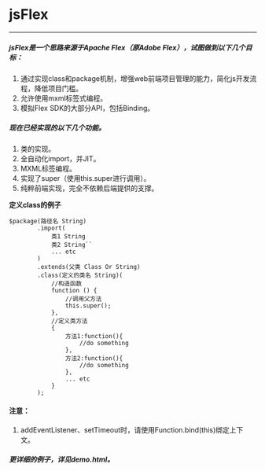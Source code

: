 # jsFlex

---

##### jsFlex是一个思路来源于Apache Flex（原Adobe Flex），试图做到以下几个目标：

1. 通过实现class和package机制，增强web前端项目管理的能力，简化js开发流程，降低项目门槛。
1. 允许使用mxml标签式编程。
1. 模拟Flex SDK的大部分API，包括Binding。


##### 现在已经实现的以下几个功能。


1. 类的实现。
2. 全自动化import，并JIT。
3. MXML标签编程。
4. 实现了super（使用this.super进行调用）。
5. 纯粹前端实现，完全不依赖后端提供的支撑。

**定义class的例子**


```
$package(路径名 String)
        .import(
            类1 String
            类2 String``
            ... etc
        )
        .extends(父类 Class Or String)
        .class(定义的类名 String)(
            //构造函数
            function () {
                //调用父方法
                this.super();
            },
            //定义类方法
            {
                方法1:function(){
                    //do something
                },
                方法2:function(){
                    //do something
                },
                ... etc
            }
        );
```

#### 注意：
1. addEventListener、setTimeout时，请使用Function.bind(this)绑定上下文。

##### 更详细的例子，详见demo.html。